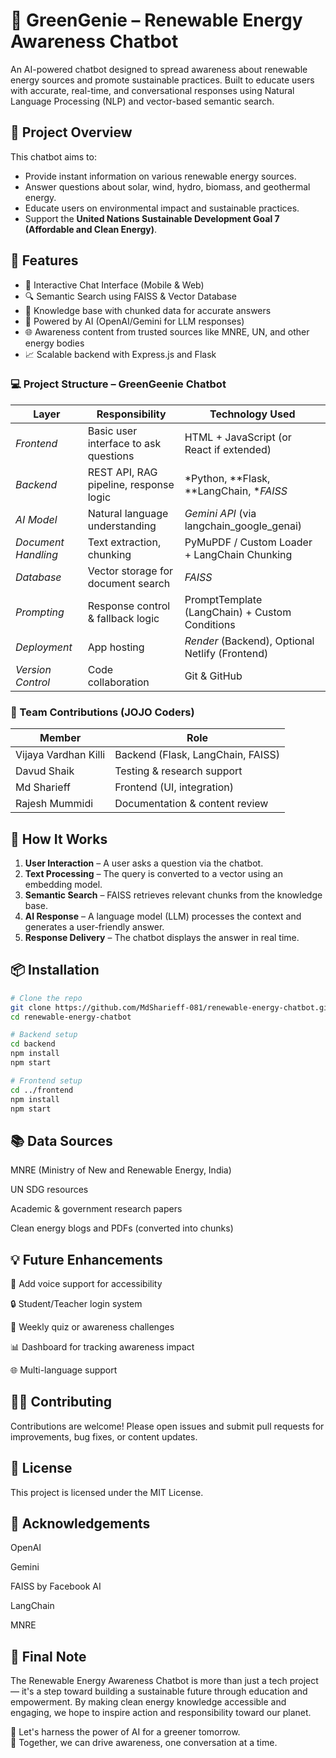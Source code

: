 # 🌱 GreenGenie – Renewable Energy Awareness Chatbot


An AI-powered chatbot designed to spread awareness about renewable energy sources and promote sustainable practices. Built to educate users with accurate, real-time, and conversational responses using Natural Language Processing (NLP) and vector-based semantic search.

## 🚀 Project Overview

This chatbot aims to:
- Provide instant information on various renewable energy sources.
- Answer questions about solar, wind, hydro, biomass, and geothermal energy.
- Educate users on environmental impact and sustainable practices.
- Support the **United Nations Sustainable Development Goal 7 (Affordable and Clean Energy)**.

## 🧠 Features

- 💬 Interactive Chat Interface (Mobile & Web)
- 🔍 Semantic Search using FAISS & Vector Database
- 📄 Knowledge base with chunked data for accurate answers
- 🤖 Powered by AI (OpenAI/Gemini for LLM responses)
- 🌐 Awareness content from trusted sources like MNRE, UN, and other energy bodies
- 📈 Scalable backend with Express.js and Flask


### 💻 Project Structure – GreenGeenie Chatbot

| Layer                 | Responsibility                         | Technology Used                                   |
| --------------------- | -------------------------------------- | ------------------------------------------------- |
| *Frontend*          | Basic user interface to ask questions  | HTML + JavaScript (or React if extended)          |
| *Backend*           | REST API, RAG pipeline, response logic | *Python, **Flask, **LangChain, **FAISS*   |
| *AI Model*          | Natural language understanding         | *Gemini API* (via langchain_google_genai)     |
| *Document Handling* | Text extraction, chunking              | PyMuPDF / Custom Loader + LangChain Chunking      |
| *Database*          | Vector storage for document search     | *FAISS*                                         |
| *Prompting*         | Response control & fallback logic      | PromptTemplate (LangChain) + Custom Conditions    |
| *Deployment*        | App hosting                            | *Render* (Backend), Optional Netlify (Frontend) |
| *Version Control*   | Code collaboration                     | Git & GitHub                                      |



### 👥 Team Contributions (JOJO Coders)

| Member               | Role                              |
| -------------------- | --------------------------------- |
| Vijaya Vardhan Killi | Backend (Flask, LangChain, FAISS) |
| Davud Shaik          | Testing & research support        |
| Md Sharieff          | Frontend (UI, integration)        |
| Rajesh Mummidi       | Documentation & content review    |


## 🧩 How It Works

1. **User Interaction** – A user asks a question via the chatbot.
2. **Text Processing** – The query is converted to a vector using an embedding model.
3. **Semantic Search** – FAISS retrieves relevant chunks from the knowledge base.
4. **AI Response** – A language model (LLM) processes the context and generates a user-friendly answer.
5. **Response Delivery** – The chatbot displays the answer in real time.


## 📦 Installation

```bash
# Clone the repo
git clone https://github.com/MdSharieff-081/renewable-energy-chatbot.git
cd renewable-energy-chatbot

# Backend setup
cd backend
npm install
npm start

# Frontend setup
cd ../frontend
npm install
npm start

```

## 📚 Data Sources

MNRE (Ministry of New and Renewable Energy, India)

UN SDG resources

Academic & government research papers

Clean energy blogs and PDFs (converted into chunks)



## 💡 Future Enhancements

📲 Add voice support for accessibility

🔒 Student/Teacher login system

🧾 Weekly quiz or awareness challenges

📊 Dashboard for tracking awareness impact

🌐 Multi-language support



## 🧑‍💻 Contributing

Contributions are welcome! Please open issues and submit pull requests for improvements, bug fixes, or content updates.


## 📜 License

This project is licensed under the MIT License.


## 🙌 Acknowledgements

OpenAI

Gemini

FAISS by Facebook AI

LangChain

MNRE


## 🌟 Final Note

The Renewable Energy Awareness Chatbot is more than just a tech project — it's a step toward building a sustainable future through education and empowerment. By making clean energy knowledge accessible and engaging, we hope to inspire action and responsibility toward our planet.

🔋 Let's harness the power of AI for a greener tomorrow.  
🤝 Together, we can drive awareness, one conversation at a time.








